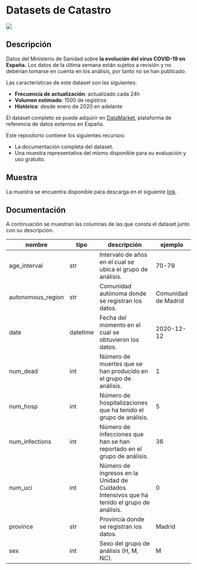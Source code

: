 # Datasets de Catastro

<a href="https://datamarket.es">
  <img src="https://datamarket.es/media/banners/covid-19-banner.png">
</a>

## Descripción

Datos del Ministerio de Sanidad sobre __la evolución del virus COVID-19 en España.__ Los datos de la última semana están sujetos a revisión y no deberían tomarse en cuenta en los análisis, por tanto no se han publicado.

Las características de este dataset son las siguientes:

* __Frecuencia de actualización__: actualizado cada 24h
* __Volumen estimado__: 1500 de registros
* __Histórico__: desde enero de 2020 en adelante

El dataset completo se puede adquirir en [DataMarket](https://datamarket.es/#covid-19-dataset), plataforma de referencia de datos externos en España. 

Este repositorio contiene los siguientes recursos:

* La documentación completa del dataset.
* Una muestra representativa del mismo disponible para su evaluación y uso gratuito.

## Muestra

La muestra se encuentra disponible para descarga en el siguiente [link](https://github.com/Data-Market/covid-19/blob/main/covid-19-sample.csv).

## Documentación

A continuación se muestran las columnas de las que consta el dataset junto con su descripción.

| nombre | tipo | descripción | ejemplo |
|--------|------|-------------|---------|
| age_interval | str | Intervalo de años en el cual se ubica el grupo de análisis. | 70-79 |
| autonomous_region | str | Comunidad autónoma donde se registran los datos. | Comunidad de Madrid |
| date | datetime | Fecha del momento en el cual se obtuvieron los datos. | 2020-12-12 |
| num_dead | int | Número de muertes que se han producido en el grupo de análisis. | 1 |
| num_hosp | int | Número de hospitalizaciones que ha tenido el grupo de análisis. | 5 |
| num_infections | int | Número de infecciones que han se han reportado en el grupo de análisis. | 36 |
| num_uci | int | Número de ingresos en la Unidad de Cuidados Intensivos que ha tenido el grupo de análisis. | 0 |
| province | str | Provincia donde se registran los datos. | Madrid |
| sex | int | Sexo del grupo de análisis (H, M, NC). | M |
